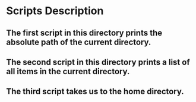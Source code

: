 # Scripts Description

## The first script in this directory prints the absolute path of the current directory.

## The second script in this directory prints a list of all items in the current directory.

## The third script takes us to the home directory.
 
